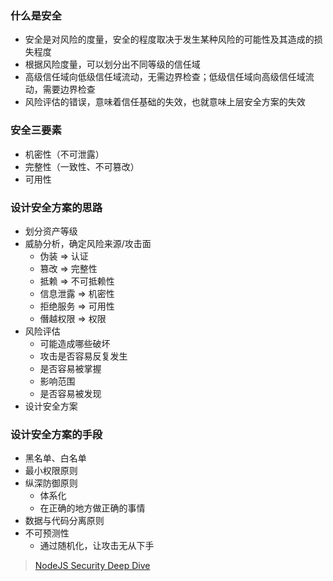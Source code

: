 ### 什么是安全

- 安全是对风险的度量，安全的程度取决于发生某种风险的可能性及其造成的损失程度
- 根据风险度量，可以划分出不同等级的信任域
- 高级信任域向低级信任域流动，无需边界检查；低级信任域向高级信任域流动，需要边界检查
- 风险评估的错误，意味着信任基础的失效，也就意味上层安全方案的失效


### 安全三要素

- 机密性（不可泄露）
- 完整性（一致性、不可篡改）
- 可用性


### 设计安全方案的思路

- 划分资产等级
- 威胁分析，确定风险来源/攻击面
  + 伪装     => 认证
  + 篡改     => 完整性
  + 抵赖     => 不可抵赖性
  + 信息泄露 => 机密性
  + 拒绝服务 => 可用性
  + 僭越权限 => 权限
- 风险评估
  + 可能造成哪些破坏
  + 攻击是否容易反复发生
  + 是否容易被掌握
  + 影响范围
  + 是否容易被发现
- 设计安全方案


### 设计安全方案的手段

- 黑名单、白名单
- 最小权限原则
- 纵深防御原则
  + 体系化
  + 在正确的地方做正确的事情
- 数据与代码分离原则
- 不可预测性
  + 通过随机化，让攻击无从下手


> [NodeJS Security Deep Dive](https://www.andreigaspar.com/nodejs-security-deep-dive/)
